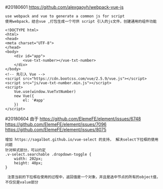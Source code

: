 
#20180601
    https://github.com/alexgaoyh/webpack-vue-js

    use webpack and vue to generate a common js for script
    使用webpack，结合vue ,打包生成一个可供 script 引入的js文件，创建通用的组件功能

    <!DOCTYPE html>
    <html>
    <head>
    <meta charset="UTF-8">
    </head>
    <body>
    	<div id="app">
    		<vue-txt-number></vue-txt-number>
    	</div>
    </body>
    <!-- 先引入 Vue -->
    <script src="https://cdn.bootcss.com/vue/2.5.9/vue.js"></script>
    <script src="js/vue-txt-number.min.js"></script>
    <script>
    	Vue.use(window.VueTxtNumber)
    	new Vue({
    		el: '#app'
    	})
    </script>

#20180604
    由于
        https://github.com/ElemeFE/element/issues/6748
        https://github.com/ElemeFE/element/issues/7096
        https://github.com/ElemeFE/element/issues/8075

    增加 https://sagalbot.github.io/vue-select 的支持， 解决select下拉框的使用问题
    针对样式部分，可以约定
    .v-select.searchable .dropdown-toggle {
        width: 202px;
        height: 40px;
    }

     注意当前的下拉框在使用的过程中，返回值是一个对象，并且是选中节点的所有的object值，不仅仅是value部分